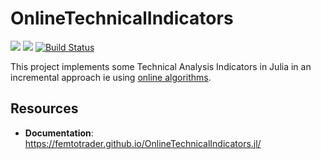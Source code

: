 # OnlineTechnicalIndicators

[![][docs-stable-img]][docs-stable-url]
[![][docs-dev-img]][docs-dev-url]
[![Build Status](https://github.com/femtotrader/OnlineTechnicalIndicators.jl/actions/workflows/CI.yml/badge.svg?branch=main)](https://github.com/femtotrader/OnlineTechnicalIndicators.jl/actions/workflows/CI.yml?query=branch%3Amain)

This project implements some Technical Analysis Indicators in Julia in an incremental approach ie using [online algorithms](https://en.wikipedia.org/wiki/Online_algorithm).

## Resources
- **Documentation**: https://femtotrader.github.io/OnlineTechnicalIndicators.jl/

[docs-stable-img]: https://img.shields.io/badge/docs-stable-blue.svg
[docs-stable-url]: https://femtotrader.github.io/OnlineTechnicalIndicators.jl/stable/
[docs-dev-img]: https://img.shields.io/badge/docs-dev-blue.svg
[docs-dev-url]: https://femtotrader.github.io/OnlineTechnicalIndicators.jl/dev/
